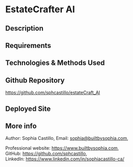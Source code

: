 # EstateCrafter AI

## Description

## Requirements

## Technologies & Methods Used

## Github Repository

https://github.com/sphcastillo/estateCraft_AI

## Deployed Site

## More info

Author: Sophia Castillo,
Email: sophia@builtbysophia.com,

Professional website: https://www.builtbysophia.com,
GitHub: https://github.com/sphcastillo,
LinkedIn: https://www.linkedin.com/in/sophiacastillo-ca/
